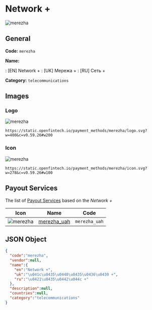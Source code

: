 
# Network + 
![merezha](https://static.openfintech.io/payment_methods/merezha/logo.svg?w=400&c=v0.59.26#w200)  

## General 
**Code:** `merezha` 
 
**Name:** 
 
:	[EN] Network + 
:	[UK] Мережа + 
:	[RU] Сеть + 
 
**Category:** `telecommunications` 
 

## Images 

### Logo 
![merezha](https://static.openfintech.io/payment_methods/merezha/logo.svg?w=400&c=v0.59.26#w200)  

```
https://static.openfintech.io/payment_methods/merezha/logo.svg?w=400&c=v0.59.26#w200
```  

### Icon 
![merezha](https://static.openfintech.io/payment_methods/merezha/icon.svg?w=278&c=v0.59.26#w100)  

```
https://static.openfintech.io/payment_methods/merezha/icon.svg?w=278&c=v0.59.26#w100
```  

## Payout Services 
 
The list of [Payout Services](/payout-services/) based on the _Network +_ 

|Icon|Name|Code| 
|:---:|:---:|:---:| 
|![merezha](https://static.openfintech.io/payout_methods/merezha/icon.svg?w=278&c=v0.59.26#w40) |[merezha_uah](/payout-services/merezha_uah/)|`merezha_uah`| 
 

## JSON Object 

```json
{
  "code":"merezha",
  "vendor":null,
  "name":{
    "en":"Network +",
    "uk":"\u041c\u0435\u0440\u0435\u0436\u0430 +",
    "ru":"\u0421\u0435\u0442\u044c +"
  },
  "description":null,
  "countries":null,
  "category":"telecommunications"
}
```  
